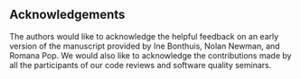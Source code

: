 ## Acknowledgements ##

The authors would like to acknowledge the helpful feedback on an early version of the manuscript provided by Ine Bonthuis, Nolan Newman, and Romana Pop.
We would also like to acknowledge the contributions made by all the participants of our code reviews and software quality seminars.